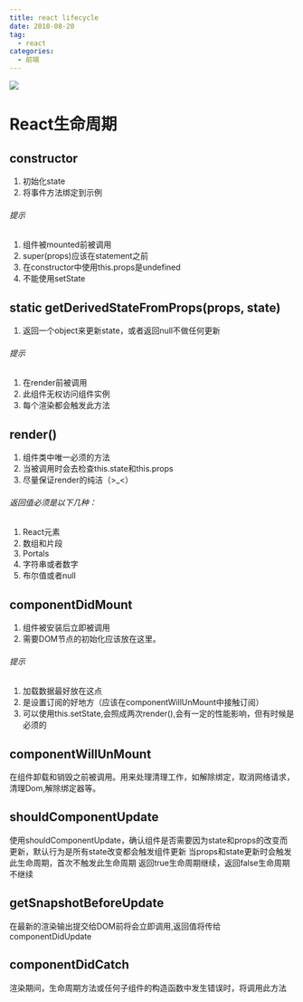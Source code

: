 ```yaml
---
title: react lifecycle
date: 2018-08-20
tag: 
  - react
categories:
  - 前端
---
```

![](/imgs/javascript/theme/es9.jpg)

# React生命周期
## constructor
  1. 初始化state
  2. 将事件方法绑定到示例
###### 提示
  1. 组件被mounted前被调用
  2. super(props)应该在statement之前
  3. 在constructor中使用this.props是undefined
  4. 不能使用setState
## static getDerivedStateFromProps(props, state)
  1. 返回一个object来更新state，或者返回null不做任何更新
###### 提示
  1. 在render前被调用
  2. 此组件无权访问组件实例
  3. 每个渲染都会触发此方法
## render()
  1. 组件类中唯一必须的方法
  2. 当被调用时会去检查this.state和this.props
  3. 尽量保证render的纯洁（>_<）
###### 返回值必须是以下几种：
  1. React元素
  2. 数组和片段
  3. Portals
  4. 字符串或者数字
  5. 布尔值或者null
## componentDidMount
  1. 组件被安装后立即被调用
  2. 需要DOM节点的初始化应该放在这里。
###### 提示
  1. 加载数据最好放在这点
  2. 是设置订阅的好地方（应该在componentWillUnMount中接触订阅）
  3. 可以使用this.setState,会照成两次render(),会有一定的性能影响，但有时候是必须的
## componentWillUnMount
  在组件卸载和销毁之前被调用。用来处理清理工作，如解除绑定，取消网络请求，清理Dom,解除绑定器等。
## shouldComponentUpdate
  使用shouldComponentUpdate，确认组件是否需要因为state和props的改变而更新，默认行为是所有state改变都会触发组件更新
  当props和state更新时会触发此生命周期，首次不触发此生命周期
  返回true生命周期继续，返回false生命周期不继续
## getSnapshotBeforeUpdate
  在最新的渲染输出提交给DOM前将会立即调用,返回值将传给componentDidUpdate
## componentDidCatch
  渲染期间，生命周期方法或任何子组件的构造函数中发生错误时，将调用此方法
